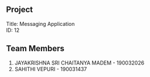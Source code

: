 ## Project

Title: Messaging Application\
ID: 12

## Team Members

1. JAYAKRISHNA SRI CHAITANYA MADEM - 190032026
2. SAHITHI VEPURI - 190031437
